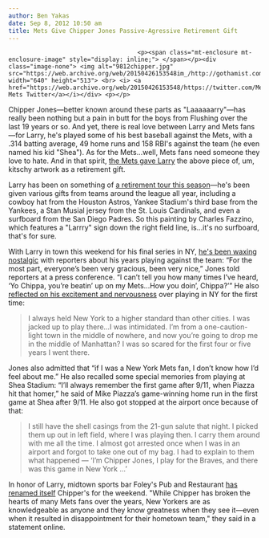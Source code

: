 ```yaml
---
author: Ben Yakas
date: Sep 8, 2012 10:50 am
title: Mets Give Chipper Jones Passive-Agressive Retirement Gift
---
```


	
										<p><span class="mt-enclosure mt-enclosure-image" style="display: inline;"> </span></p><div class="image-none"> <img alt="9812chipper.jpg" src="https://web.archive.org/web/20150426153548im_/http://gothamist.com/attachments/byakas/9812chipper.jpg" width="640" height="513"> <br> <i> <a href="https://web.archive.org/web/20150426153548/https://twitter.com/Mets/status/244177992417423361">via Mets Twitter</a></i></div> <p></p>

<p>Chipper Jones&#x2014;better known around these parts as &quot;Laaaaaarry&quot;&#x2014;has really been nothing but a pain in butt for the boys from Flushing over the last 19 years or so. And yet, there is real love between Larry and Mets fans&#x2014;for Larry, he&apos;s played some of his best baseball against the Mets, with a .314 batting average, 49 home runs and 158 RBI&apos;s against the team (he even named his kid &quot;Shea&quot;). As for the Mets...well, Mets fans need someone they love to hate. And in that spirit, <a href="https://web.archive.org/web/20150426153548/https://twitter.com/Mets/status/244177992417423361">the Mets gave Larry</a> the above piece of, um, kitschy artwork as a retirement gift.</p>

<p>Larry has been on something of <a href="https://web.archive.org/web/20150426153548/http://sports.yahoo.com/blogs/mlb-big-league-stew/ranking-chipper-jones-retirement-gifts-far-172941742--mlb.html;_ylt=Alf_sNlZBp9oOa9JqdJvzebsYcp_;_ylu=X3oDMTFkcWhpdTZuBG1pdANCbG9nIEJvZHkEcG9zAzUEc2VjA01lZGlhQmxvZ0JvZHlBc3NlbWJseQ--;_ylg=X3oDMTM0ZW81dmFhBGludGwDdXMEbGFuZwNlbi11cwRwc3RhaWQDZjJjY2U3ZDMtNzM0ZS0zMWMyLWFjMmUtZDEwOGYxNGJmODExBHBzdGNhdANtbGJ8YmlnbGVhZ3Vlc3RldwRwdANzdG9yeXBhZ2U-;_ylv=3">a retirement tour this season</a>&#x2014;he&apos;s been given various gifts from teams around the league all year, including a cowboy hat from the Houston Astros, Yankee Stadium&apos;s third base from the Yankees, a Stan Musial jersey from the St. Louis Cardinals, and even a surfboard from the San Diego Padres. So this painting by Charles Fazzino, which features a &quot;Larrry&quot; sign down the right field line, is...it&apos;s no surfboard, that&apos;s for sure.</p>

<p>With Larry in town this weekend for his final series in NY, <a href="https://web.archive.org/web/20150426153548/http://www.nytimes.com/2012/09/08/sports/baseball/mets-honor-rival-chipper-jones-who-returns-the-love.html">he&apos;s been waxing nostalgic</a> with reporters about his years playing against the team: &#x201C;For the most part, everyone&#x2019;s been very gracious, been very nice,&#x201D; Jones told reporters at a press conference. &#x201C;I can&#x2019;t tell you how many times I&#x2019;ve heard, &#x2018;Yo Chippa, you&#x2019;re beatin&#x2019; up on my Mets...How you doin&#x2019;, Chippa?&#x2019;&#x201D; He also <a href="https://web.archive.org/web/20150426153548/http://www.nytimes.com/2012/09/08/sports/baseball/chipper-jones-reflects-on-his-mets-memories.html?pagewanted=all">reflected on his excitement and nervousness</a> over playing in NY for the first time:</p>

<blockquote>I always held New York to a higher standard than other cities. I was jacked up to play there...I was intimidated. I&#x2019;m from a one-caution-light town in the middle of nowhere, and now you&#x2019;re going to drop me in the middle of Manhattan? I was so scared for the first four or five years I went there.</blockquote>

<p>Jones also admitted that &#x201C;if I was a New York Mets fan, I don&#x2019;t know how I&#x2019;d feel about me.&#x201D; He also recalled some special memories from playing at Shea Stadium: &#x201C;I&#x2019;ll always remember the first game after 9/11, when Piazza hit that homer,&#x201D; he said of Mike Piazza&#x2019;s game-winning home run in the first game at Shea after 9/11. He also got stopped at the airport once because of that:</p>

<blockquote>I still have the shell casings from the 21-gun salute that night. I picked them up out in left field, where I was playing then. I carry them around with me all the time. I almost got arrested once when I was in an airport and forgot to take one out of my bag. I had to explain to them what happened &#x2014; &#x2018;I&#x2019;m Chipper Jones, I play for the Braves, and there was this game in New York ...&#x2019;</blockquote>

<p>In honor of Larry, midtown sports bar Foley&apos;s Pub and Restaurant <a href="https://web.archive.org/web/20150426153548/http://www.nypost.com/p/sports/mets/midtown_pub_changes_name_to_chipper_Yv9sZfy8g73tr0CyeGJWLJ?utm_source=SFnewyorkpost&amp;utm_medium=SFnewyorkpost">has renamed itself</a> Chipper&apos;s for the weekend. &quot;While Chipper has broken the hearts of many Mets fans over the years, New Yorkers are as knowledgeable as anyone and they know greatness when they see it&#x2014;even when it resulted in disappointment for their hometown team,&quot; they said in a statement online.</p>					
										
									
				